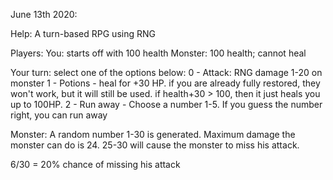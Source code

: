 June 13th 2020:

Help:
A turn-based RPG using RNG

Players:
You: starts off with 100 health
Monster: 100 health; cannot heal

Your turn: select one of the options below:
0 - Attack: RNG damage 1-20 on monster
1 - Potions - heal for +30 HP. if you are already fully restored, they won't work, but it will still be used. if health+30 > 100, then it just heals you up to 100HP.
2 - Run away - Choose a number 1-5. If you guess the number right, you can run away

Monster:
A random number 1-30 is generated. Maximum damage the monster can do is 24.
25-30 will cause the monster to miss his attack.

6/30 = 20% chance of missing his attack
